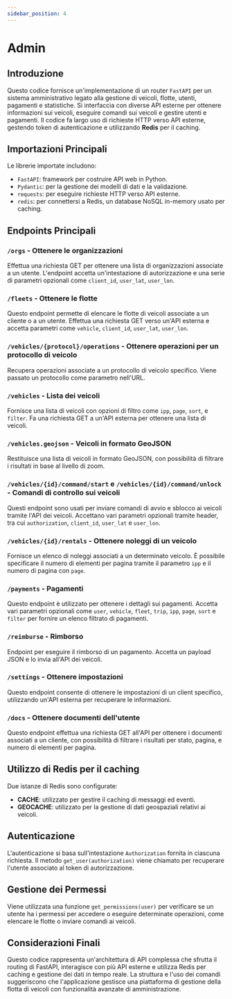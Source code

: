 ```yaml
---
sidebar_position: 4
---
```


# Admin

## Introduzione

Questo codice fornisce un'implementazione di un router `FastAPI` per un sistema amministrativo legato alla gestione di veicoli, flotte, utenti, pagamenti e statistiche. Si interfaccia con diverse API esterne per ottenere informazioni sui veicoli, eseguire comandi sui veicoli e gestire utenti e pagamenti. Il codice fa largo uso di richieste HTTP verso API esterne, gestendo token di autenticazione e utilizzando **Redis** per il caching.

## Importazioni Principali

Le librerie importate includono:

- `FastAPI`: framework per costruire API web in Python.
- `Pydantic`: per la gestione dei modelli di dati e la validazione.
- `requests`: per eseguire richieste HTTP verso API esterne.
- `redis`: per connettersi a Redis, un database NoSQL in-memory usato per caching.

## Endpoints Principali

### `/orgs` - Ottenere le organizzazioni
Effettua una richiesta GET per ottenere una lista di organizzazioni associate a un utente. L'endpoint accetta un'intestazione di autorizzazione e una serie di parametri opzionali come `client_id`, `user_lat`, `user_lon`.

### `/fleets` - Ottenere le flotte
Questo endpoint permette di elencare le flotte di veicoli associate a un cliente o a un utente. Effettua una richiesta GET verso un'API esterna e accetta parametri come `vehicle`, `client_id`, `user_lat`, `user_lon`.

### `/vehicles/{protocol}/operations` - Ottenere operazioni per un protocollo di veicolo
Recupera operazioni associate a un protocollo di veicolo specifico. Viene passato un protocollo come parametro nell'URL.

### `/vehicles` - Lista dei veicoli
Fornisce una lista di veicoli con opzioni di filtro come `ipp`, `page`, `sort`, e `filter`. Fa una richiesta GET a un'API esterna per ottenere una lista di veicoli.

### `/vehicles.geojson` - Veicoli in formato GeoJSON
Restituisce una lista di veicoli in formato GeoJSON, con possibilità di filtrare i risultati in base al livello di zoom.

### `/vehicles/{id}/command/start` e `/vehicles/{id}/command/unlock` - Comandi di controllo sui veicoli
Questi endpoint sono usati per inviare comandi di avvio e sblocco ai veicoli tramite l'API dei veicoli. Accettano vari parametri opzionali tramite header, tra cui `authorization`, `client_id`, `user_lat` e `user_lon`.

### `/vehicles/{id}/rentals` - Ottenere noleggi di un veicolo
Fornisce un elenco di noleggi associati a un determinato veicolo. È possibile specificare il numero di elementi per pagina tramite il parametro `ipp` e il numero di pagina con `page`.

### `/payments` - Pagamenti
Questo endpoint è utilizzato per ottenere i dettagli sui pagamenti. Accetta vari parametri opzionali come `user`, `vehicle`, `fleet`, `trip`, `ipp`, `page`, `sort` e `filter` per fornire un elenco filtrato di pagamenti.

### `/reimburse` - Rimborso
Endpoint per eseguire il rimborso di un pagamento. Accetta un payload JSON e lo invia all'API dei veicoli.

### `/settings` - Ottenere impostazioni
Questo endpoint consente di ottenere le impostazioni di un client specifico, utilizzando un'API esterna per recuperare le informazioni.

### `/docs` - Ottenere documenti dell'utente
Questo endpoint effettua una richiesta GET all'API per ottenere i documenti associati a un cliente, con possibilità di filtrare i risultati per stato, pagina, e numero di elementi per pagina.

## Utilizzo di Redis per il caching
Due istanze di Redis sono configurate:
- **CACHE**: utilizzato per gestire il caching di messaggi ed eventi.
- **GEOCACHE**: utilizzato per la gestione di dati geospaziali relativi ai veicoli.

## Autenticazione

L'autenticazione si basa sull'intestazione `Authorization` fornita in ciascuna richiesta. Il metodo `get_user(authorization)` viene chiamato per recuperare l'utente associato al token di autorizzazione.


## Gestione dei Permessi

Viene utilizzata una funzione `get_permissions(user)` per verificare se un utente ha i permessi per accedere o eseguire determinate operazioni, come elencare le flotte o inviare comandi ai veicoli.

## Considerazioni Finali

Questo codice rappresenta un'architettura di API complessa che sfrutta il routing di FastAPI, interagisce con più API esterne e utilizza Redis per caching e gestione dei dati in tempo reale. La struttura e l'uso dei comandi suggeriscono che l'applicazione gestisce una piattaforma di gestione della flotta di veicoli con funzionalità avanzate di amministrazione.

